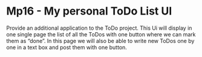 
# Mp16 - My personal ToDo List UI
Provide an additional application to the ToDo project. This Ui will display in one single page the list of all the ToDos with one button where we can mark them as “done”. In this page we will also be able to write new ToDos one by one in a text box and post them with one button.
